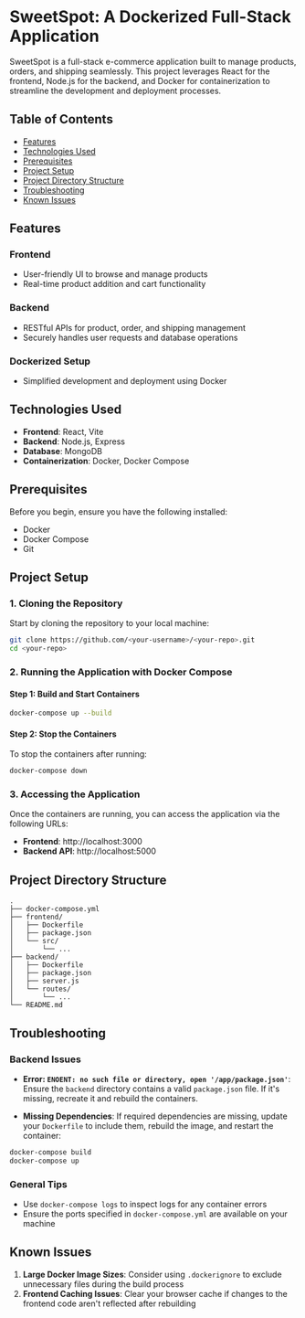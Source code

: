 # SweetSpot: A Dockerized Full-Stack Application

SweetSpot is a full-stack e-commerce application built to manage products, orders, and shipping seamlessly. This project leverages React for the frontend, Node.js for the backend, and Docker for containerization to streamline the development and deployment processes.

## Table of Contents

- [Features](#features)
- [Technologies Used](#technologies-used)
- [Prerequisites](#prerequisites)
- [Project Setup](#project-setup)
- [Project Directory Structure](#project-directory-structure)
- [Troubleshooting](#troubleshooting)
- [Known Issues](#known-issues)

## Features

### Frontend
- User-friendly UI to browse and manage products
- Real-time product addition and cart functionality

### Backend
- RESTful APIs for product, order, and shipping management
- Securely handles user requests and database operations

### Dockerized Setup
- Simplified development and deployment using Docker

## Technologies Used

- **Frontend**: React, Vite
- **Backend**: Node.js, Express
- **Database**: MongoDB
- **Containerization**: Docker, Docker Compose

## Prerequisites

Before you begin, ensure you have the following installed:
- Docker
- Docker Compose
- Git

## Project Setup

### 1. Cloning the Repository

Start by cloning the repository to your local machine:

```bash
git clone https://github.com/<your-username>/<your-repo>.git
cd <your-repo>
```

### 2. Running the Application with Docker Compose

#### Step 1: Build and Start Containers

```bash
docker-compose up --build
```

#### Step 2: Stop the Containers

To stop the containers after running:

```bash
docker-compose down
```

### 3. Accessing the Application

Once the containers are running, you can access the application via the following URLs:
- **Frontend**: http://localhost:3000
- **Backend API**: http://localhost:5000

## Project Directory Structure

```
.
├── docker-compose.yml
├── frontend/
│   ├── Dockerfile
│   ├── package.json
│   └── src/
│       └── ...
├── backend/
│   ├── Dockerfile
│   ├── package.json
│   ├── server.js
│   └── routes/
│       └── ...
└── README.md
```

## Troubleshooting

### Backend Issues

- **Error: `ENOENT: no such file or directory, open '/app/package.json'`**: Ensure the `backend` directory contains a valid `package.json` file. If it's missing, recreate it and rebuild the containers.

- **Missing Dependencies**: If required dependencies are missing, update your `Dockerfile` to include them, rebuild the image, and restart the container:

```bash
docker-compose build
docker-compose up
```

### General Tips

- Use `docker-compose logs` to inspect logs for any container errors
- Ensure the ports specified in `docker-compose.yml` are available on your machine

## Known Issues

1. **Large Docker Image Sizes**: Consider using `.dockerignore` to exclude unnecessary files during the build process
2. **Frontend Caching Issues**: Clear your browser cache if changes to the frontend code aren't reflected after rebuilding
